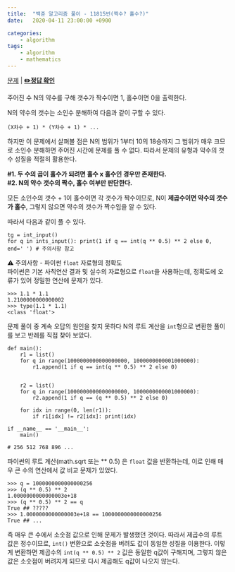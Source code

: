 ```yaml
---
title:  "백준 알고리즘 풀이 - 11815번(짝수? 홀수?)"
date:   2020-04-11 23:00:00 +0900

categories: 
    - algorithm
tags:
    - algorithm
    - mathematics
---
```


[문제](https://www.acmicpc.net/problem/11815) |
**[✏️정답 확인](https://github.com/live2skull/TheLordOfAlgorithm/blob/master/problems_boj/%EA%B8%B0%ED%83%80/11815.py)**

주어진 수 N의 약수를 구해 갯수가 짝수이면 1, 홀수이면 0을 출력한다.

N의 약수의 갯수는 소인수 분해하여 다음과 같이 구할 수 있다.
```
(X차수 + 1) * (Y차수 + 1) * ...
```

하지만 이 문제에서 살펴볼 점은 N의 범위가 1부터 10의 18승까지 그 범위가 매우 크므로 소인수 분해하면 주어진 시간에 문제를 풀 수 없다. 따라서 문제의 유형과 약수의 갯수 성질을 적절히 활용한다.

**\#1. 두 수의 곱이 홀수가 되려면 홀수 x 홀수인 경우만 존재한다.**  
**\#2. N의 약수 갯수의 짝수, 홀수 여부만 판단한다.**

모든 소인수의 갯수 + 1이 홀수이면 각 갯수가 짝수이므로, N이 **제곱수이면 약수의 갯수가 홀수**, 그렇지 않으면 약수의 갯수가 짝수임을 알 수 있다.

따라서 다음과 같이 풀 수 있다.
```
tg = int_input()
for q in ints_input(): print(1 if q == int(q ** 0.5) ** 2 else 0, end=' ') # 주의사항 참고
```

⚠️ 주의사항 - 파이썬 `float` 자료형의 정확도  
파이썬은 기본 사칙연산 결과 및 실수의 자료형으로 `float`을 사용하는데, 정확도에 오류가 있어 정밀한 연산에 문제가 있다.
```
>>> 1.1 * 1.1
1.2100000000000002
>>> type(1.1 * 1.1)
<class 'float'>
```

문제 풀이 중 계속 오답의 원인을 찾지 못하다 N의 루트 계산을 `int`형으로 변환한 풀이를 보고 반례를 직접 찾아 보았다.
```
def main():
    r1 = list()
    for q in range(1000000000000000000, 1000000000001000000):
        r1.append(1 if q == int(q ** 0.5) ** 2 else 0)


    r2 = list()
    for q in range(1000000000000000000, 1000000000001000000):
        r2.append(1 if q == (q ** 0.5) ** 2 else 0)

    for idx in range(0, len(r1)):
        if r1[idx] != r2[idx]: print(idx)

if __name__ == '__main__':
    main()

# 256 512 768 896 ...
```

파이썬의 루트 계산(math.sqrt 또는 ** 0.5) 은 `float` 값을 반환하는데, 이로 인해 매우 큰 수의 연산에서 값 비교 문제가 있었다.
```
>>> q = 1000000000000000256
>>> (q ** 0.5) ** 2
1.0000000000000003e+18
>>> (q ** 0.5) ** 2 == q
True ## ?????
>>> 1.0000000000000003e+18 == 1000000000000000256
True ## ...
```

즉 매우 큰 수에서 소숫점 값으로 인해 문제가 발생했던 것이다. 따라서 제곱수의 루트 값은 정수이므로, `int()` 변환으로 소숫점을 버려도 값이 동일한 성질을 이용한다. 이렇게 변환하면 제곱수의 `int(q ** 0.5) ** 2` 깂은 동일한 q값이 구해지며, 그렇지 않은 값은 소숫점이 버려지게 되므로 다시 제곱해도 q값이 나오지 않는다.
